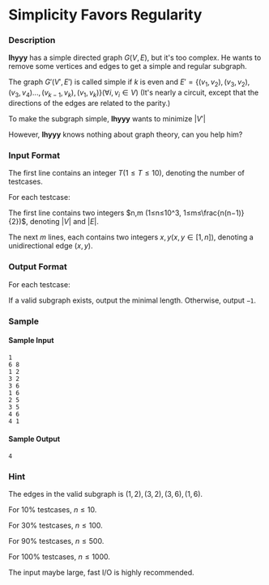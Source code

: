 # Simplicity Favors Regularity

### Description

**lhyyy** has a simple directed graph $G(V,E)$, but it's too complex. He wants to remove some vertices and edges to get a simple and regular subgraph.

The graph $G'(V',E')$ is called simple if $k$ is even and $E'=\{(v_1,v_2),(v_3,v_2),(v_3,v_4)...,(v_{k−1},v_k),(v_1,v_k)\} (∀i,v_i∈V)$ (It's nearly a circuit, except that the directions of the edges are related to the parity.)

To make the subgraph simple, **lhyyy** wants to minimize $|V'|$

However, **lhyyy** knows nothing about graph theory, can you help him?

### Input Format

The first line contains an integer $T (1≤T≤10)$, denoting the number of testcases.

For each testcase:

The first line contains two integers $n,m (1≤n≤10^3, 1≤m≤\frac{n(n−1)}{2})$, denoting $|V|$ and $|E|$.

The next $m$ lines, each contains two integers $x,y (x,y∈[1,n])$, denoting a unidirectional edge $(x,y)$.

### Output Format

For each testcase:

If a valid subgraph exists, output the minimal length. Otherwise, output `−1`.

### Sample

#### Sample Input

```
1
6 8
1 2
3 2
3 6
1 6
2 5
3 5
4 6
4 1
```

#### Sample Output

```
4
```

### Hint

The edges in the valid subgraph is $(1,2),(3,2),(3,6),(1,6)$.

For $10\%$ testcases, $n≤10$.

For $30\%$ testcases, $n≤100$.

For $90\%$ testcases, $n≤500$.

For $100\%$ testcases, $n≤1000$.

The input maybe large, fast I/O is highly recommended.